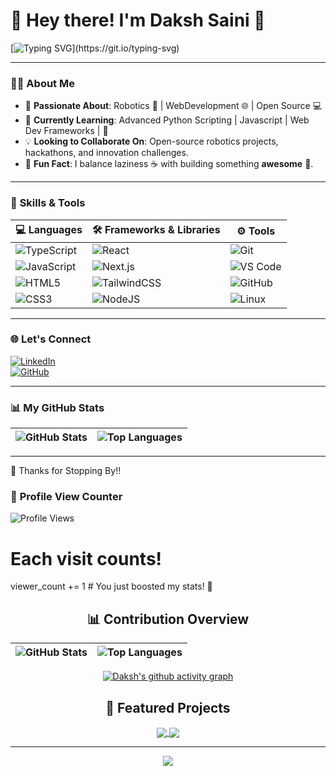 # 👋 Hey there! I'm **Daksh Saini** 🚀  

[![Typing SVG](https://readme-typing-svg.herokuapp.com?font=Fira+Code&size=20&duration=4000&pause=1000&color=36BCF7&width=435&lines=Hey+there!+I'm+Daksh+Saini.;Robotics+and+Web+Dev+Enthusiast.;Open+Source+Contributor.;Balancing+laziness+and+building+something+awesome!)](https://git.io/typing-svg)

 
---
 
### 🧑‍💻 **About Me**  
- 🔭 **Passionate About**: Robotics 🤖 |  WebDevelopment  🌐 | Open  Source 💻   
- 🌱 **Currently Learning**: Advanced Python Scripting | Javascript | Web Dev Frameworks |  🐍  
- 💡 **Looking to Collaborate On**: Open-source robotics projects, hackathons, and innovation challenges.  
- 🎯 **Fun Fact**: I balance laziness ☕ with building something **awesome** 🚀.  
 
---
 
### 🚀 **Skills & Tools**  

| 💻 Languages | 🛠️ Frameworks & Libraries | ⚙️ Tools |
|--------------|-----------------------|-------------|
| ![TypeScript](https://img.shields.io/badge/TypeScript-%23007ACC.svg?style=for-the-badge&logo=typescript&logoColor=white) | ![React](https://img.shields.io/badge/React-%2320232a.svg?style=for-the-badge&logo=react&logoColor=%2361DAFB) | ![Git](https://img.shields.io/badge/Git-%23F05033.svg?style=for-the-badge&logo=git&logoColor=white) |
| ![JavaScript](https://img.shields.io/badge/JavaScript-%23323330.svg?style=for-the-badge&logo=javascript&logoColor=%23F7DF1E) | ![Next.js](https://img.shields.io/badge/Next.js-black?style=for-the-badge&logo=next.js&logoColor=white) | ![VS Code](https://img.shields.io/badge/VS%20Code-0078d7.svg?style=for-the-badge&logo=visual-studio-code&logoColor=white) |
| ![HTML5](https://img.shields.io/badge/HTML5-%23E34F26.svg?style=for-the-badge&logo=html5&logoColor=white) | ![TailwindCSS](https://img.shields.io/badge/TailwindCSS-%2338B2AC.svg?style=for-the-badge&logo=tailwind-css&logoColor=white) | ![GitHub](https://img.shields.io/badge/GitHub-%23121011.svg?style=for-the-badge&logo=github&logoColor=white) |
| ![CSS3](https://img.shields.io/badge/CSS3-%231572B6.svg?style=for-the-badge&logo=css3&logoColor=white) | ![NodeJS](https://img.shields.io/badge/Node.js-6DA55F?style=for-the-badge&logo=node.js&logoColor=white) | ![Linux](https://img.shields.io/badge/Linux-FCC624?style=for-the-badge&logo=linux&logoColor=black) |

---

### 🌐 **Let's  Connect**  

[![LinkedIn](https://img.shields.io/badge/LinkedIn-Connect-blue?style=flat&logo=linkedin)](https://www.linkedin.com/in/daksh-saini-70a68830a/)  
[![GitHub](https://img.shields.io/badge/GitHub-Follow-black?style=flat&logo=github)](https://github.com/mrgear111)  

---
### 📊 **My GitHub Stats**

| ![GitHub Stats](https://github-readme-stats.vercel.app/api?username=mrgear111&show_icons=true&theme=radical&hide_border=true) | ![Top Languages](https://github-readme-stats.vercel.app/api/top-langs/?username=mrgear111&layout=compact&theme=radical&hide_border=true) |
|:---:|:---:|

---


🎉 Thanks for Stopping By!!

### 👀 **Profile View Counter**
![Profile Views](https://komarev.com/ghpvc/?username=mrgear111&color=blue&style=flat-square)


# Each visit counts!
viewer_count += 1  # You just boosted my stats! 🚀

<div align="center">

## 📊 Contribution Overview

| ![GitHub Stats](https://github-readme-stats.vercel.app/api?username=mrgear111&show_icons=true&theme=radical&hide_border=true) | ![Top Languages](https://github-readme-stats.vercel.app/api/top-langs/?username=mrgear111&layout=compact&theme=radical&hide_border=true) |
|:---:|:---:|

[![Daksh's github activity graph](https://github-readme-activity-graph.vercel.app/graph?username=mrgear111&theme=tokyo-night)](https://github.com/ashutosh00710/github-readme-activity-graph)

## 🌟 Featured Projects

<a href="https://github.com/mrgear111/project1">
  <img align="center" src="https://github-readme-stats.vercel.app/api/pin/?username=mrgear111&repo=project1&theme=tokyonight" />
</a>
<a href="https://github.com/mrgear111/project2">
  <img align="center" src="https://github-readme-stats.vercel.app/api/pin/?username=mrgear111&repo=project2&theme=tokyonight" />
</a>

</div>

---

<div align="center">
  <img src="https://forthebadge.com/images/badges/built-with-love.svg"/>
</div>

<!-- 
Note: To make the Spotify widget work, you'll need to:
1. Fork: https://github.com/novatorem/novatorem
2. Set it up with your Spotify account
3. Deploy to Vercel
4. Replace YOUR_SPOTIFY_USER_ID with your actual Spotify user ID
-->
